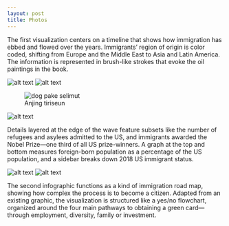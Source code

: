 ```yaml
---
layout: post
title: Photos
---
```


The first visualization centers on a timeline that shows how immigration has ebbed and flowed over the years. Immigrants’ region of origin is color coded, shifting from Europe and the Middle East to Asia and Latin America. The information is represented in brush-like strokes that evoke the oil paintings in the book.

![alt text](https://source.unsplash.com/58l1uegj7YI)
![alt text](https://source.unsplash.com/58l1uegj7YI)

<figure>
  <img src="https://source.unsplash.com/U5rMrSI7Pn4" alt="dog pake selimut">
  <figcaption>Anjing tiriseun</figcaption>
</figure>

![alt text](https://source.unsplash.com/58l1uegj7YI)

Details layered at the edge of the wave feature subsets like the number of refugees and asylees admitted to the US, and immigrants awarded the Nobel Prize—one third of all US prize-winners. A graph at the top and bottom measures foreign-born population as a percentage of the US population, and a sidebar breaks down 2018 US immigrant status.

![alt text](https://source.unsplash.com/58l1uegj7YI)
![alt text](https://source.unsplash.com/58l1uegj7YI)

The second infographic functions as a kind of immigration road map, showing how complex the process is to become a citizen. Adapted from an existing graphic, the visualization is structured like a yes/no flowchart, organized around the four main pathways to obtaining a green card—through employment, diversity, family or investment. 
